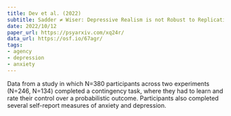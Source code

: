 ```yaml
---
title: Dev et al. (2022)
subtitle: Sadder ≠ Wiser: Depressive Realism is not Robust to Replication
date: 2022/10/12
paper_url: https://psyarxiv.com/xq24r/
data_url: https://osf.io/67agr/
tags:
- agency
- depression
- anxiety
---
```


Data from a study in which N=380 participants across two experiments (N=246, N=134) completed a contingency task, where they had to learn and rate their control over a probabilistic outcome. Participants also completed several self-report measures of anxiety and depression.  
